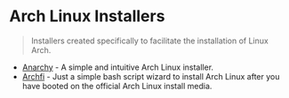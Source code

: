 # Arch Linux Installers

> Installers created specifically to facilitate the installation of Linux Arch.

- [Anarchy](https://anarchyinstaller.gitlab.io/) - A simple and intuitive Arch Linux installer.
- [Archfi](https://github.com/MatMoul/archfi) - Just a simple bash script wizard to install Arch Linux after you have booted on the official Arch Linux install media.
